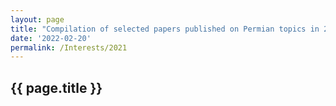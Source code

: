 ```yaml
---
layout: page
title: "Compilation of selected papers published on Permian topics in 2021"
date: '2022-02-20'
permalink: /Interests/2021
---
```


## {{ page.title }}
